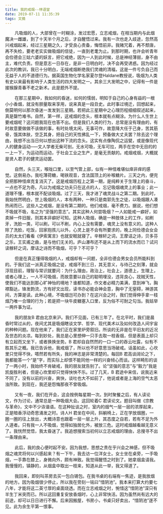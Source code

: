 ```yaml
---
title: 我的戒烟--林语堂
date: 2019-07-11 11:35:39
tags: 文摘 
---
```


&nbsp;&nbsp;&nbsp;&nbsp;&nbsp;&nbsp;&nbsp;&nbsp;凡吸烟的人，大部曾在一时糊涂，发过宏愿，立志戒烟，在相当期内与此烟魔决一雌雄，到了十天半个月之后，才自醒悟过来。我有一次也走入歧途，忽然高兴戒烟起来，经过三星期之久，才受良心责备，悔悟前非。我赌咒着，再不颓唐，再不失检，要老老实实做吸烟的信徒，一直到老耄为止。到那时期，也许会听青年会俭德会三姑六婆的妖言，把它戒绝，因为一人到此时候，总是神经薄弱，身不由主，难代负责。但是意志一日存在，是非一日明白时，决不会再受诱惑。因为经过此次的教训，我已十分明白，无端戒烟断绝我们灵魂的清福，这是一件亏负自己而无益于人的不道德行为。据英国生物化学名家夏尔登Haldane教授说，吸烟为人类有史以来最有影响于人类生活的四大发明之一。其余三大发明之中，记得有一件是接猴腺青春不老之新术。此是题外不提。 
　<!--more-->　

&nbsp;&nbsp;&nbsp;&nbsp;&nbsp;&nbsp;&nbsp;&nbsp;在那三星期中，我如何的昏迷，如何的懦弱，明知于自己的心身有益的一根小小香烟，就没有胆量取来享用，说来真是一段丑史。此时事过境迁，回想起来，倒莫明何以那次昏迷一发发到三星期。若把此三星期中之心理历程细细叙述起来，真是罄竹难书。自然，第一样，这戒烟的念头，根本就有点糊涂。为什么人生世上要戒烟呢？这问题我现在也答不出。但是我们人类的行为，总常是没有理由的，有时故意要做做不该做的事，有时处境太闲，无事可作，故意降大任于己身，苦其筋骨，饿其体肤，空乏其身，把自己的天性拂乱一下，预备做大丈夫罢？除去这个理由，我想不出当日何以想出这种下流的念头。这实有点像陶侃之运甓，或是像现代人的健身运动─—文人学者无柴可剖，无水可吸，无车可拉，两手在空中无目的的一上一下，为运动而运动，于社会工业之生产，是毫无贡献的。戒烟戒烟，大概就是贤人君子的健灵运动罢。

&nbsp;&nbsp;&nbsp;&nbsp;&nbsp;&nbsp;&nbsp;&nbsp;自然，头三天，喉咙口里，以至气管上部，似有一种怪难堪似痒非痒的感觉。这倒易办。我吃薄荷糖，喝铁观音，含法国顶上的补喉糖片。三天之内，便完全把那种怪痒克复消灭了。这是戒烟历程上之第一期，是纯粹关于生理上的奋斗，一点也不足为奇。凡以为戒烟之功夫只在这点的人，忘记吸烟魂灵上的事业；此一道理不懂，根本就不配谈吸烟。过了三天，我才进了魂灵战斗之第二期。到此时，我始恍然明白，世上吸烟的人，本有两种，一种只是南郭先生之徒，以吸烟跟人凑热闹而已。这些人之戒烟，是没有第二期的。他们戒烟，毫不费力。据说，他们想不吸就不吸，名之为“坚强的意志”。其实这种人何尝吸烟？一人如能戒一癖好，如卖掉一件旧服，则其本非癖好可知。这种人吸烟，确是一种肢体上的工作，如刷牙，洗脸一类，可以刷，可以不刷，内心上没有需要，魂灵上没有意义的。这种人除了洗脸，吃饭，回家抱孩儿以外，心灵上是不会有所要求的，晚上同俭德会女会员的太太们看看《伊索寓言》也就安眠就寝了。辛稼轩之词，王摩诘之诗，贝多芬之乐，王实甫之曲，是与他们无关的。庐山瀑布还不是从上而下的流水而已？试问读稼轩之词，摩诘之诗而不吸烟，可乎？不可乎？

&nbsp;&nbsp;&nbsp;&nbsp;&nbsp;&nbsp;&nbsp;&nbsp;但是在真正懂得吸烟的人，戒烟却有一问题，全非俭德会男女会员所能料到的。于我们这一派真正吸烟之徒，戒烟不到三日，其无意义，与待己之刻薄，就会浮现目前，理智与常识就要问：为什么理由，政治上，社会上，道德上，生理上，或者心理上，一人不可吸烟，而故意要以自己的聪明埋没，违背良心，戕贼天性，使我们不能达到那心旷神怡的境地？谁都知道，作文者必精力美满，意到神飞，胸襟豁达，锋发韵流，方有好文出现，读书亦必能会神会意，胸中了无窒碍，神游其间，方算是读。此种心境，不吸烟岂可办到？在这兴会之时，我们觉得伸手拿一枝烟乃唯一合理的行为；若是把一块牛皮糖塞入口里，反为俗不可耐之勾当。我姑举一两件事为证。 

&nbsp;&nbsp;&nbsp;&nbsp;&nbsp;&nbsp;&nbsp;&nbsp;我的朋友B 君由北京来沪。我们不见面，已有三年了。在北平时，我们是晨昏时常过从的，夜间尤其是吸烟瞎谈文学、哲学、现代美术以及如何改造人间宇宙的种种问题。现在他来了，我们正在家里炉旁叙旧。所谈的无非是在平旧友的近况及世态的炎凉。每到妙处，我总是心里想伸一只手去取一枝香烟，但是表面上却只有立起而又坐下，或者换换坐势。B 君却自自然然的一口一口的吞云吐露，似有不胜其乐之概。我已告诉他，我戒烟了，所以也不好意思当场破戒。话虽如此，心坎里只觉得不快，嗒然若有所失，我的神志是非常清楚的。每回B 君高谈阔论之下，我都能答一个“是”字，而实际上却恨不能同他一样的兴奋倾心而谈。这样畸形的谈了一两小时，我始终不肯破戒，我的朋友就告别了。论“坚强的意志”与“毅力”我是凯旋胜利者，但是心坎里却只觉得怏怏不乐。过了几天，B 君途中来信，说我近来不同了，没有以前的兴奋，爽快，谈吐也大不如前了，他说或者是上海的空气太恶浊所致。到现在，我还是怨悔那夜不曾吸烟。 

&nbsp;&nbsp;&nbsp;&nbsp;&nbsp;&nbsp;&nbsp;&nbsp;又有一夜，我们在开会，这会按例每星期一次。到时聚餐之后，有人读论文，作为讨论，通常总是一种吸烟大会。这回轮着C 君读论文。题目叫做《宗教与革命》，文中不少诙谐语。在这种扯谈之时，室内的烟气一层一层的浓厚起来，正是暗香浮动奇思涌发之时。诗人H 君坐在中间，斜躺椅上，正在学放烟圈，一圈一圈的往上放出，大概诗意也跟着一层一层上升，其态度之自若，若有不足为外人道者。只有我一人不吸烟，觉得如独居化外，被放三危。这时戒烟越看越无意义了。我恍然觉悟，我太昏迷了。我追想搜索当初何以立志戒烟的理由，总搜寻不出一条理由来。 

&nbsp;&nbsp;&nbsp;&nbsp;&nbsp;&nbsp;&nbsp;&nbsp;此后，我的良心便时起不安。因为我想，思想之贵在乎兴会之神感，但不吸烟之魂灵将何以兴感起来？有一下午，我去访一位洋女士。女士坐在桌旁，一手吸烟，一手靠在膝上，身微向外，颇有神致。我觉得醒悟之时到了。她拿烟盒请我。我慢慢的，镇静的，从烟盒中取出一枝来，知道从此一举，我又得道了。 

&nbsp;&nbsp;&nbsp;&nbsp;&nbsp;&nbsp;&nbsp;&nbsp;我回来，即刻叫茶房去买一包白锡包。在我书桌的右端有一焦迹，是我放烟的地方。因为吸烟很少停止，所以我在旁刻一铭曰”惜阴池”。我本来打算大约要七八年，才能将这二英寸厚的桌面烧透。而在立志戒烟之时，惋惜这”惜阴池”深只有半生丁米突而已。所以这回重复安放香烟时，心上非常快活。因为虽然尚有远大的前途，却可以日日进行不懈。后来因搬屋，书房小，书桌只好卖出，“惜阴池”遂不见。此为余生平第一恨事。 
